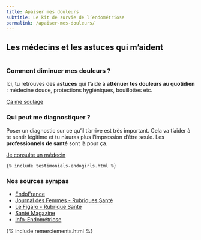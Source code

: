 ```yaml
---
title: Apaiser mes douleurs
subtitle: Le kit de survie de l’endométriose
permalink: /apaiser-mes-douleurs/
---
```


<section id="section" class="section">
    <div class="container">
            <h2 class="mb-56"><span>Les médecins et les astuces qui m’aident</span></h2>
            <div class="row d-flex justify-content-between  mb-72">
                <div class="col-12 col-lg-6 mb-4 mb-lg-0">
                    <img class="w-100" src="{{ "/assets/images/content/soulager.jpg" | relative_url }}" alt="" >
                </div>
                <div class="col-12 col-lg-5 d-flex justify-content-center align-items-start flex-column ">
                    <h3 class="titre_sommaire_accueil">Comment  diminuer mes douleurs ?</h3>
                    <p class="card-text">Ici, tu retrouves des <b>astuces</b> qui t’aide à <b>atténuer tes douleurs au quotidien</b> : médecine douce, protections hygiéniques, bouillottes etc.</p>
                    <a href="/ca-me-soulage/" class="btn btn-primary">Ça me soulage</a>
                </div>
            </div>
            <div class="row d-flex justify-content-between">
                <div class="order-1 order-lg-2 col-12 col-lg-6 mb-4 mb-lg-0">
                    <img class="w-100" src="{{ "/assets/images/content/apprendre.jpg" | relative_url }}" alt="">
                </div>
                <div class="order-2 order-lg-1 col-12 col-lg-5 d-flex justify-content-center align-items-start flex-column ">
                    <h3 class="titre_sommaire_accueil">Qui peut me diagnostiquer ?</h3>
                    <p class="card-text">Poser un diagnostic sur ce qu’il t’arrive est très important. Cela va t’aider à te sentir légitime et tu n’auras plus l’impression d’être seule. Les <b>professionnels de santé</b> sont là pour ça.</p>
                    <a href="/ils-peuvent-m-aider/" class="btn btn-primary">Je consulte un médecin</a>
                </div>
            </div>
    </div>
</section>
<section class="section">
    
    {% include testimonials-endogirls.html %}
</section>
<section class="sources section">
    <div class="container">
        <div class="row">
            <h3>Nos sources sympas</h3>
            <ul class="d-flex flex-column justify-content-lg-between flex-lg-row">
                <li><a href="https://www.endofrance.org/la-maladie-endometriose/endometriose-adolescence/">EndoFrance</a></li>
                <li><a href="https://sante.journaldesfemmes.fr/fiches-maladies/2702395-premiers-symptomes-endometriose-comment-savoir-regles-saignement-douleur/">Journal des Femmes - Rubriques Santé</a></li>
                <li><a href="https://sante.lefigaro.fr/sante/maladie/endometriose/est-ce-que-cest-grave#:~:text=L'endom%C3%A9triose%20est%20une%20maladie,infertilit%C3%A9%20chez%20la%20femme%20jeune">Le Figaro - Rubrique Santé</a></li>
                <li><a href="https://www.santemagazine.fr/sante/maladies/maladies-gynecologiques/endometriose/10-choses-a-savoir-sur-lendometriose-172548">Santé Magazine</a></li>
                <li><a href="https://www.info-endometriose.fr/">Info-Endométriose</a></li>
            </ul>
           {% include remerciements.html %}
        </div>
    </div>
</section>